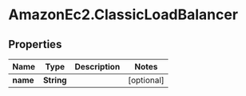 # AmazonEc2.ClassicLoadBalancer

## Properties

Name | Type | Description | Notes
------------ | ------------- | ------------- | -------------
**name** | **String** |  | [optional] 


